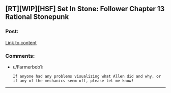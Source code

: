 ## [RT][WIP][HSF] Set In Stone: Follower Chapter 13 Rational Stonepunk

### Post:

[Link to content](https://setinstonestory.wordpress.com/2015/04/13/chapter-13/)

### Comments:

- u/Farmerbob1:
  ```
  If anyone had any problems visualizing what Allen did and why, or if any of the mechanics seem off, please let me know!
  ```

---

